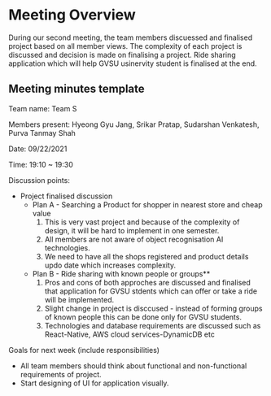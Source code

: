 # Meeting Overview

During our second meeting, the team members discuessed and finalised project based on all member views. The complexity of each project is discussed and decision is made on finalising a project. Ride sharing application which will help GVSU usinervity student is finalised at the end.

## Meeting minutes template

Team name: Team S

Members present: Hyeong Gyu Jang, Srikar Pratap, Sudarshan Venkatesh, Purva Tanmay Shah

Date: 09/22/2021

Time: 19:10 ~ 19:30

Discussion points: 

* Project finalised discussion
    - Plan A - Searching a Product for shopper in nearest store and cheap value
        1. This is very vast project and because of the complexity of design, it will be hard to implement in one semester.
        2. All members are not aware of object recognisation AI technologies.
        3. We need to have all the shops registered and product details updo date which increases complexity. 
    - Plan B - Ride sharing with known people or groups**
        1. Pros and cons of both approches are discussed and finalised that application for GVSU stdents which can offer or take a ride will be implemented. 
        2. Slight change in project is disccused - instead of forming groups of known people this can be done only for GVSU students.
        3. Technologies and database requirements are discussed such as React-Native,  AWS cloud services-DynamicDB etc

Goals for next week (include responsibilities)

* All team members should think about functional and non-functional requirements of project.
* Start designing of UI for application visually.



